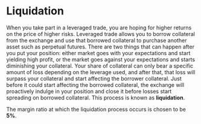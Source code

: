 # Liquidation

When you take part in a leveraged trade, you are hoping for higher returns on the price of higher risks. Leveraged trade allows you to borrow collateral from the exchange and use that borrowed collateral to purchase another asset such as perpetual futures. There are two things that can happen after you put your position: either market goes with your expectations and start yielding high profit, or the market goes against your expectations and starts diminishing your collateral. Your share of collateral can only bear a specific amount of loss depending on the leverage used, and after that, that loss will surpass your collateral and start affecting the borrower collateral. Just before it could start affecting the borrowed collateral, the exchange will proactively indulge in your position and close it before losses start spreading on borrowed collateral. This process is known as **liquidation**.&#x20;

The margin ratio at which the liquidation process occurs is chosen to be **5%**.
